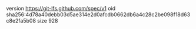 version https://git-lfs.github.com/spec/v1
oid sha256:4d78a40debb03d5ae314e2d0afcdb0662db6a4c28c2be098f18d63c8e2fa5b08
size 928
